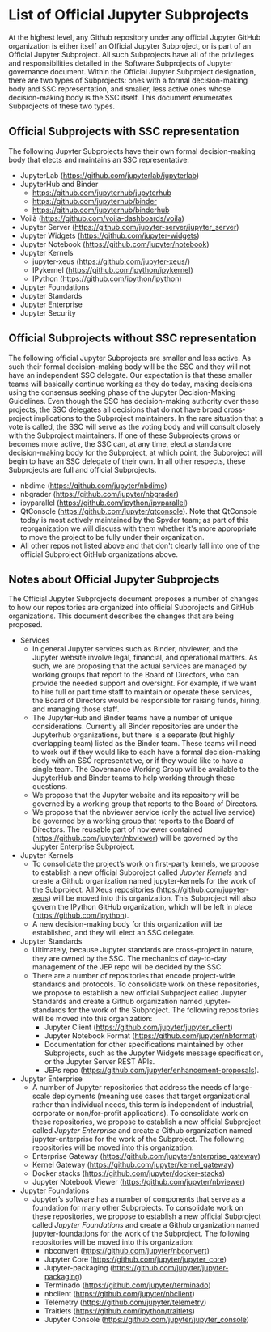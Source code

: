 # List of Official Jupyter Subprojects

At the highest level, any Github repository under any official Jupyter GitHub organization is either itself an Official Jupyter Subproject, or is part of an Official Jupyter Subproject. All such Subprojects have all of the privileges and responsibilities detailed in the Software Subprojects of Jupyter governance document. Within the Official Jupyter Subproject designation, there are two types of Subprojects: ones with a formal decision-making body and SSC representation, and smaller, less active ones whose decision-making body is the SSC itself. This document enumerates Subprojects of these two types.

## Official Subprojects with SSC representation

The following Jupyter Subprojects have their own formal decision-making body that elects and maintains an SSC representative:

- JupyterLab (https://github.com/jupyterlab/jupyterlab)
- JupyterHub and Binder 
  - https://github.com/jupyterhub/jupyterhub
  - https://github.com/jupyterhub/binder
  - https://github.com/jupyterhub/binderhub
- Voilà (https://github.com/voila-dashboards/voila)
- Jupyter Server (https://github.com/jupyter-server/jupyter_server)
- Jupyter Widgets (https://github.com/jupyter-widgets)
- Jupyter Notebook (https://github.com/jupyter/notebook)
- Jupyter Kernels
  - jupyter-xeus (https://github.com/jupyter-xeus/)
  - IPykernel (https://github.com/ipython/ipykernel)
  - IPython (https://github.com/ipython/ipython)
- Jupyter Foundations
- Jupyter Standards
- Jupyter Enterprise
- Jupyter Security

## Official Subprojects without SSC representation

The following official Jupyter Subprojects are smaller and less active. As such their formal decision-making body will be the SSC and they will not have an independent SSC delegate. Our expectation is that these smaller teams will basically continue working as they do today, making decisions using the consensus seeking phase of the Jupyter Decision-Making Guidelines. Even though the SSC has decision-making authority over these projects, the SSC delegates all decisions that do not have broad cross-project implications to the Subproject maintainers. In the rare situation that a vote is called, the SSC will serve as the voting body and will consult closely with the Subproject maintainers. If one of these Subprojects grows or becomes more active, the SSC can, at any time, elect a standalone decision-making body for the Subproject, at which point, the Subproject will begin to have an SSC delegate of their own. In all other respects, these Subprojects are full and official Subprojects.

- nbdime (https://github.com/jupyter/nbdime)
- nbgrader (https://github.com/jupyter/nbgrader)
- ipyparallel (https://github.com/ipython/ipyparallel)
- QtConsole (https://github.com/jupyter/qtconsole). Note that QtConsole today is most actively maintained by the Spyder team; as part of this reorganization we will discuss with them whether it's more appropriate to move the project to be fully under their organization.
- All other repos not listed above and that don't clearly fall into one of the official Subproject GitHub organizations above.

## Notes about Official Jupyter Subprojects

The Official Jupyter Subprojects document proposes a number of changes to how our repositories are organized into official Subprojects and GitHub organizations. This document describes the changes that are being proposed.

- Services
  - In general Jupyter services such as Binder, nbviewer, and the Jupyter website involve legal, financial, and operational matters. As such, we are proposing that the actual services are managed by working groups that report to the Board of Directors, who can provide the needed support and oversight. For example, if we want to hire full or part time staff to maintain or operate these services, the Board of Directors would be responsible for raising funds, hiring, and managing those staff.
  - The JupyterHub and Binder teams have a number of unique considerations. Currently all Binder repositories are under the Jupyterhub organizations, but there is a separate (but highly overlapping team) listed as the Binder team. These teams will need to work out if they would like to each have a formal decision-making body with an SSC representative, or if they would like to have a single team. The Governance Working Group will be available to the JupyterHub and Binder teams to help working through these questions.
  - We propose that the Jupyter website and its repository will be governed by a working group that reports to the Board of Directors.
  - We propose that the nbviewer service (only the actual live service) be governed by a working group that reports to the Board of Directors. The reusable part of nbviewer contained (https://github.com/jupyter/nbviewer) will be governed by the Jupyter Enterprise Subproject.
- Jupyter Kernels
  - To consolidate the project’s work on first-party kernels, we propose to establish a new official Subproject called _Jupyter Kernels_ and create a Github organization named jupyter-kernels for the work of the Subproject. All Xeus repositories (https://github.com/jupyter-xeus) will be moved into this organization. This Subproject will also govern the IPython GitHub organization, which will be left in place (https://github.com/ipython).
  - A new decision-making body for this organization will be established, and they will elect an SSC delegate.
- Jupyter Standards
  - Ultimately, because Jupyter standards are cross-project in nature, they are owned by the SSC. The mechanics of day-to-day management of the JEP repo will be decided by the SSC.
  - There are a number of repositories that encode project-wide standards and protocols. To consolidate work on these repositories, we propose to establish a new official Subproject called Jupyter Standards and create a Github organization named jupyter-standards for the work of the Subproject. The following repositories will be moved into this organization:
    - Jupyter Client (https://github.com/jupyter/jupyter_client)
    - Jupyter Notebook Format (https://github.com/jupyter/nbformat)
    - Documentation for other specifications maintained by other Subprojects, such as the Jupyter Widgets message specification, or the Jupyter Server REST APIs.
    - JEPs repo (https://github.com/jupyter/enhancement-proposals).
- Jupyter Enterprise
  - A number of Jupyter repositories that address the needs of large-scale deployments (meaning use cases that target organizational rather than individual needs, this term is independent of industrial, corporate or non/for-profit applications). To consolidate work on these repositories, we propose to establish a new official Subproject called _Jupyter Enterprise_ and create a Github organization named jupyter-enterprise for the work of the Subproject. The following repositories will be moved into this organization:
  - Enterprise Gateway (https://github.com/jupyter/enterprise_gateway)
  - Kernel Gateway (https://github.com/jupyter/kernel_gateway)
  - Docker stacks (https://github.com/jupyter/docker-stacks)
  - Jupyter Notebook Viewer (https://github.com/jupyter/nbviewer)
- Jupyter Foundations
  - Jupyter’s software has a number of components that serve as a foundation for many other Subprojects. To consolidate work on these repositories, we propose to establish a new official Subproject called _Jupyter Foundations_ and create a Github organization named jupyter-foundations for the work of the Subproject. The following repositories will be moved into this organization:
    - nbconvert (https://github.com/jupyter/nbconvert)
    - Jupyter Core (https://github.com/jupyter/jupyter_core)
    - Jupyter-packaging (https://github.com/jupyter/jupyter-packaging)
    - Terminado (https://github.com/jupyter/terminado)
    - nbclient (https://github.com/jupyter/nbclient)
    - Telemetry (https://github.com/jupyter/telemetry)
    - Traitlets (https://github.com/ipython/traitlets)
    - Jupyter Console (https://github.com/jupyter/jupyter_console)
